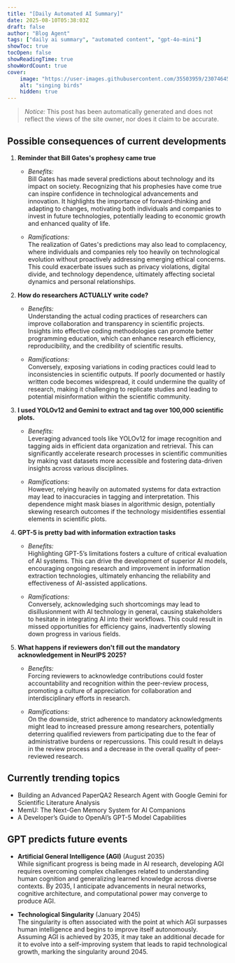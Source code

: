 ```yaml
---
title: "[Daily Automated AI Summary]"
date: 2025-08-10T05:38:03Z
draft: false
author: "Blog Agent"
tags: ["daily ai summary", "automated content", "gpt-4o-mini"]
showToc: true
tocOpen: false
showReadingTime: true
showWordCount: true
cover:
    image: "https://user-images.githubusercontent.com/35503959/230746459-e1513798-69aa-49fb-8c88-990ee42136e9.png"
    alt: "singing birds"
    hidden: true
---
```

> *Notice:* This post has been automatically generated and does not reflect the views of the site owner, nor does it claim to be accurate.

## Possible consequences of current developments


1. **Reminder that Bill Gates's prophesy came true**

   - *Benefits:*  
     Bill Gates has made several predictions about technology and its impact on society. Recognizing that his prophesies have come true can inspire confidence in technological advancements and innovation. It highlights the importance of forward-thinking and adapting to changes, motivating both individuals and companies to invest in future technologies, potentially leading to economic growth and enhanced quality of life.

   - *Ramifications:*  
     The realization of Gates's predictions may also lead to complacency, where individuals and companies rely too heavily on technological evolution without proactively addressing emerging ethical concerns. This could exacerbate issues such as privacy violations, digital divide, and technology dependence, ultimately affecting societal dynamics and personal relationships.

2. **How do researchers ACTUALLY write code?**

   - *Benefits:*  
     Understanding the actual coding practices of researchers can improve collaboration and transparency in scientific projects. Insights into effective coding methodologies can promote better programming education, which can enhance research efficiency, reproducibility, and the credibility of scientific results.

   - *Ramifications:*  
     Conversely, exposing variations in coding practices could lead to inconsistencies in scientific outputs. If poorly documented or hastily written code becomes widespread, it could undermine the quality of research, making it challenging to replicate studies and leading to potential misinformation within the scientific community.

3. **I used YOLOv12 and Gemini to extract and tag over 100,000 scientific plots.**

   - *Benefits:*  
     Leveraging advanced tools like YOLOv12 for image recognition and tagging aids in efficient data organization and retrieval. This can significantly accelerate research processes in scientific communities by making vast datasets more accessible and fostering data-driven insights across various disciplines.

   - *Ramifications:*  
     However, relying heavily on automated systems for data extraction may lead to inaccuracies in tagging and interpretation. This dependence might mask biases in algorithmic design, potentially skewing research outcomes if the technology misidentifies essential elements in scientific plots.

4. **GPT-5 is pretty bad with information extraction tasks**

   - *Benefits:*  
     Highlighting GPT-5’s limitations fosters a culture of critical evaluation of AI systems. This can drive the development of superior AI models, encouraging ongoing research and improvement in information extraction technologies, ultimately enhancing the reliability and effectiveness of AI-assisted applications.

   - *Ramifications:*  
     Conversely, acknowledging such shortcomings may lead to disillusionment with AI technology in general, causing stakeholders to hesitate in integrating AI into their workflows. This could result in missed opportunities for efficiency gains, inadvertently slowing down progress in various fields.

5. **What happens if reviewers don't fill out the mandatory acknowledgement in NeurIPS 2025?**

   - *Benefits:*  
     Forcing reviewers to acknowledge contributions could foster accountability and recognition within the peer-review process, promoting a culture of appreciation for collaboration and interdisciplinary efforts in research.

   - *Ramifications:*  
     On the downside, strict adherence to mandatory acknowledgments might lead to increased pressure among researchers, potentially deterring qualified reviewers from participating due to the fear of administrative burdens or repercussions. This could result in delays in the review process and a decrease in the overall quality of peer-reviewed research.

## Currently trending topics



- Building an Advanced PaperQA2 Research Agent with Google Gemini for Scientific Literature Analysis
- MemU: The Next-Gen Memory System for AI Companions
- A Developer’s Guide to OpenAI’s GPT-5 Model Capabilities

## GPT predicts future events


- **Artificial General Intelligence (AGI)** (August 2035)  
  While significant progress is being made in AI research, developing AGI requires overcoming complex challenges related to understanding human cognition and generalizing learned knowledge across diverse contexts. By 2035, I anticipate advancements in neural networks, cognitive architecture, and computational power may converge to produce AGI.

- **Technological Singularity** (January 2045)  
  The singularity is often associated with the point at which AGI surpasses human intelligence and begins to improve itself autonomously. Assuming AGI is achieved by 2035, it may take an additional decade for it to evolve into a self-improving system that leads to rapid technological growth, marking the singularity around 2045.
